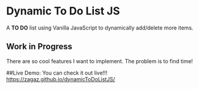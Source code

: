 # Dynamic To Do List JS 
A **TO DO** list using Vanilla JavaScript to dynamically add/delete more items.

## Work in Progress
There are so cool features I want to implement. The problem is to find time!

##Live Demo: 
You can check it out live!!!
https://zagaz.github.io/dynamicToDoListJS/
